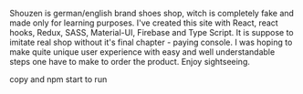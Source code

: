 Shouzen is german/english brand shoes shop, witch is completely fake and made
only for learning purposes. I've created this site with React, react hooks,
Redux, SASS, Material-UI, Firebase and Type Script. It is suppose to imitate real shop
without it's final chapter - paying console. I was hoping to make quite unique
user experience with easy and well understandable steps one have to make to
order the product. Enjoy sightseeing.

copy and npm start to run